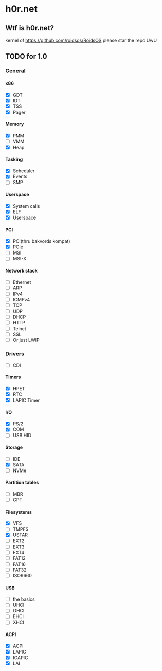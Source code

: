 # h0r.net
## Wtf is h0r.net?
kernel of https://github.com/roidsos/RoidsOS
please star the repo UwU
## TODO for 1.0
### General
#### x86
- [X] GDT
- [X] IDT
- [X] TSS
- [X] Pager
#### Memory
- [X] PMM
- [ ] VMM
- [X] Heap
#### Tasking
- [x] Scheduler
- [x] Events
- [ ] SMP
#### Userspace
- [x] System calls
- [x] ELF
- [x] Userspace
#### PCI
- [X] PCI(thru bakvords kompat)
- [X] PCIe
- [ ] MSI
- [ ] MSI-X
#### Network stack
- [ ] Ethernet
- [ ] ARP
- [ ] IPv4
- [ ] ICMPv4
- [ ] TCP
- [ ] UDP
- [ ] DHCP
- [ ] HTTP
- [ ] Telnet
- [ ] SSL
- [ ] Or just LWIP
### Drivers
- [ ] CDI
#### Timers
- [X] HPET
- [X] RTC
- [X] LAPIC Timer
#### I/O
- [x] PS/2
- [x] COM
- [ ] USB HID
#### Storage
- [ ] IDE
- [x] SATA
- [ ] NVMe
#### Partition tables
- [ ] MBR
- [ ] GPT 
#### Filesystems
- [X] VFS
- [ ] TMPFS
- [X] USTAR
- [ ] EXT2
- [ ] EXT3
- [ ] EXT4
- [ ] FAT12
- [ ] FAT16
- [ ] FAT32
- [ ] ISO9660
#### USB
- [ ] the basics
- [ ] UHCI
- [ ] OHCI
- [ ] EHCI
- [ ] XHCI
#### ACPI
- [X] ACPI
- [X] LAPIC
- [X] IOAPIC
- [X] LAI
